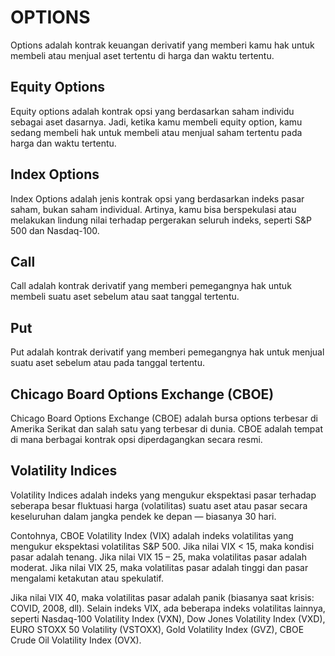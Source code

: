 # OPTIONS

Options adalah kontrak keuangan derivatif yang memberi kamu hak untuk membeli atau menjual aset tertentu di harga dan waktu tertentu.

## Equity Options

Equity options adalah kontrak opsi yang berdasarkan saham individu sebagai aset dasarnya. Jadi, ketika kamu membeli equity option, kamu sedang membeli hak untuk membeli atau menjual saham tertentu pada harga dan waktu tertentu.

## Index Options

Index Options adalah jenis kontrak opsi yang berdasarkan indeks pasar saham, bukan saham individual. Artinya, kamu bisa berspekulasi atau melakukan lindung nilai terhadap pergerakan seluruh indeks, seperti S&P 500 dan Nasdaq-100.

## Call

Call adalah kontrak derivatif yang memberi pemegangnya hak untuk membeli suatu aset sebelum atau saat tanggal tertentu.

## Put

Put adalah kontrak derivatif yang memberi pemegangnya hak untuk menjual suatu aset sebelum atau pada tanggal tertentu.


## Chicago Board Options Exchange (CBOE)

Chicago Board Options Exchange (CBOE) adalah bursa options terbesar di Amerika Serikat dan salah satu yang terbesar di dunia. CBOE adalah tempat di mana berbagai kontrak opsi diperdagangkan secara resmi.

## Volatility Indices

Volatility Indices adalah indeks yang mengukur ekspektasi pasar terhadap seberapa besar fluktuasi harga (volatilitas) suatu aset atau pasar secara keseluruhan dalam jangka pendek ke depan — biasanya 30 hari.

Contohnya, CBOE Volatility Index (VIX) adalah indeks volatilitas yang mengukur ekspektasi volatilitas S&P 500. Jika nilai VIX < 15, maka kondisi pasar adalah tenang. Jika nilai VIX 15 – 25, maka volatilitas pasar adalah moderat. Jika nilai VIX 25, maka volatilitas pasar adalah tinggi dan pasar mengalami ketakutan atau spekulatif.

Jika nilai VIX 40, maka volatilitas pasar adalah panik (biasanya saat krisis: COVID, 2008, dll). Selain indeks VIX, ada beberapa indeks volatilitas lainnya, seperti Nasdaq-100 Volatility Index (VXN), Dow Jones Volatility Index (VXD), EURO STOXX 50 Volatility (VSTOXX), Gold Volatility Index (GVZ), CBOE Crude Oil Volatility Index (OVX).

